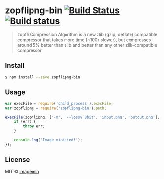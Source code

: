 # zopflipng-bin [![Build Status](http://img.shields.io/travis/imagemin/zopflipng-bin.svg?style=flat)](https://travis-ci.org/imagemin/zopflipng-bin) [![Build status](https://ci.appveyor.com/api/projects/status/wby51t87xij21y34)](https://ci.appveyor.com/project/ShinnosukeWatanabe/zopflipng-bin)

> zopfli Compression Algorithm is a new zlib (gzip, deflate) compatible compressor that  takes more time (~100x slower), but compresses around 5% better than zlib and better than any other zlib-compatible compressor


## Install

```sh
$ npm install --save zopflipng-bin
```


## Usage

```js
var execFile = require('child_process').execFile;
var zopflipng = require('zopflipng-bin').path;

execFile(zopflipng, ['-m', '--lossy_8bit', 'input.png', 'outout.png'], function (err) {
	if (err) {
		throw err;
	}

	console.log('Image minified!');
});
```


## License

MIT © [imagemin](https://github.com/imagemin)
